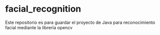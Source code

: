 # facial_recognition
Este repositorio es para guardar el proyecto de Java para reconocimiento facial mediante la librería opencv
